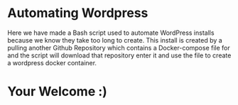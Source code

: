 # Automating Wordpress
Here we have made a Bash script used to automate WordPress installs because we know they take too long to create. This install is created by a pulling another Github Repository which contains a Docker-compose file for and the script will download that repository enter it and use the file to create a wordpress docker container.

# Your Welcome :)
